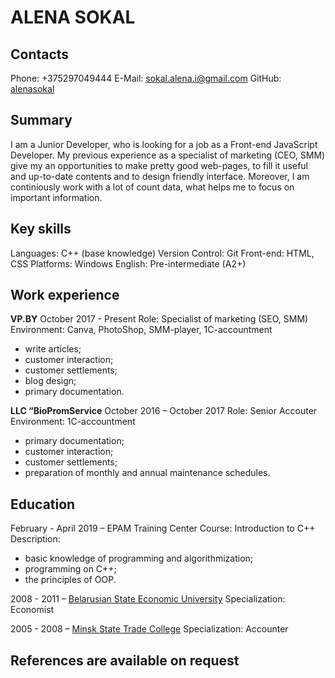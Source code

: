 # ALENA SOKAL

## Contacts

Phone:   +375297049444
E-Mail:  sokal.alena.i@gmail.com
GitHub:  [alenasokal](https://github.com/alenasokal)

## Summary

I am a Junior Developer, who is looking for a job as a Front-end JavaScript Developer. My previous experience as a specialist of marketing (CEO, SMM) give my an opportunities to make pretty good web-pages, to fill it useful and up-to-date contents and to design friendly interface. Moreover, I am continiously work with a lot of count data, what helps me to focus on important information.

## Key skills

Languages:         C++ (base knowledge)
Version Control:   Git
Front-end:         HTML, CSS
Platforms:         Windows
English:           Pre-intermediate (A2+)

## Work experience

**VP.BY**
October 2017 - Present
Role: Specialist of marketing (SEO, SMM)
Environment: Canva, PhotoShop, SMM-player, 1C-accountment

- write articles;
- customer interaction;
- customer settlements;
- blog design;
- primary documentation.

**LLC “BioPromService**
October 2016 – October 2017
Role: Senior Accouter
Environment: 1C-accountment

- primary documentation;
- customer interaction;
- customer settlements;
- preparation of monthly and annual maintenance schedules.

## Education

February - April 2019 – EPAM Training Center
Course: Introduction to C++
Description:

- basic knowledge of programming and algorithmization;
- programming on C++;
- the principles of OOP.

2008 - 2011 – [Belarusian State Economic University](http://bseu.by/english/)
Specialization: Economist

2005 - 2008 – [Minsk State Trade College](http://www.mgtk.by/)
Specialization: Accounter

## References are available on request
